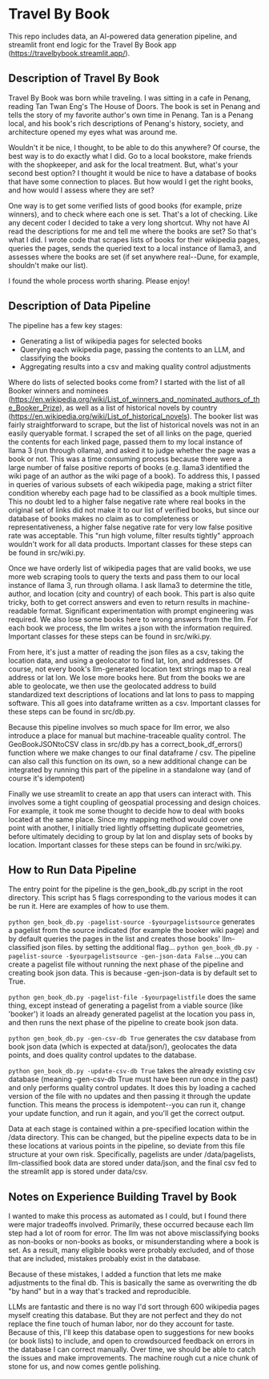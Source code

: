 # Travel By Book

This repo includes data, an AI-powered data generation pipeline, and streamlit front end logic for the Travel By Book app (https://travelbybook.streamlit.app/). 

## Description of Travel By Book

Travel By Book was born while traveling. I was sitting in a cafe in Penang, reading Tan Twan Eng's The House of Doors. The book is set in Penang and tells the story of my favorite author's own time in Penang. Tan is a Penang local, and his book's rich descriptions of Penang's history, society, and architecture opened my eyes what was around me.

Wouldn't it be nice, I thought, to be able to do this anywhere? Of course, the best way is to do exactly what I did. Go to a local bookstore, make friends with the shopkeeper, and ask for the local treatment. But, what's your second best option? I thought it would be nice to have a database of books that have some connection to places. But how would I get the right books, and how would I assess where they are set?

One way is to get some verified lists of good books (for example, prize winners), and to check where each one is set. That's a lot of checking. Like any decent coder I decided to take a very long shortcut. Why not have AI read the descriptions for me and tell me where the books are set? So that's what I did. I wrote code that scrapes lists of books for their wikipedia pages, queries the pages, sends the queried text to a local instance of llama3, and assesses where the books are set (if set anywhere real--Dune, for example, shouldn't make our list). 

I found the whole process worth sharing. Please enjoy!

## Description of Data Pipeline

The pipeline has a few key stages:

* Generating a list of wikipedia pages for selected books
* Querying each wikipedia page, passing the contents to an LLM, and classifying the books
* Aggregating results into a csv and making quality control adjustments

Where do lists of selected books come from? I started with the list of all Booker winners and nominees (https://en.wikipedia.org/wiki/List_of_winners_and_nominated_authors_of_the_Booker_Prize), as well as a list of historical novels by country (https://en.wikipedia.org/wiki/List_of_historical_novels). The booker list was fairly straightforward to scrape, but the list of historical novels was not in an easily queryable format. I scraped the set of all links on the page, queried the contents for each linked page, passed them to my local instance of llama 3 (run through ollama), and asked it to judge whether the page was a book or not. This was a time consuming process because there were a large number of false positive reports of books (e.g. llama3 identified the wiki page of an author as the wiki page of a book). To address this, I passed in queries of various subsets of each wikipedia page, making a strict filter condition whereby each page had to be classified as a book multiple times. This no doubt led to a higher false negative rate where real books in the original set of links did not make it to our list of verified books, but since our database of books makes no claim as to completeness or representativeness, a higher false negative rate for very low false positive rate was acceptable. This "run high volume, filter results tightly" approach wouldn't work for all data products. Important classes for these steps can be found in src/wiki.py. 

Once we have orderly list of wikipedia pages that are valid books, we use more web scraping tools to query the texts and pass them to our local instance of llama 3, run through ollama. I ask llama3 to determine the title, author, and location (city and country) of each book. This part is also quite tricky, both to get correct answers and even to return results in machine-readable format. Significant experimentation with prompt engineering was required. We also lose some books here to wrong answers from the llm. For each book we process, the llm writes a json with the information required. Important classes for these steps can be found in src/wiki.py.

From here, it's just a matter of reading the json files as a csv, taking the location data, and using a geolocator to find lat, lon, and addresses. Of course, not every book's llm-generated location text strings map to a real address or lat lon. We lose more books here. But from the books we are able to geolocate, we then use the geolocated address to build standardized text descriptions of locations and lat lons to pass to mapping software. This all goes into dataframe written as a csv. Important classes for these steps can be found in src/db.py.

Because this pipeline involves so much space for llm error, we also introduce a place for manual but machine-traceable quality control. The GeoBookJSONtoCSV class in src/db.py has a correct_book_df_errors() function where we make changes to our final dataframe / csv. The pipeline can also call this function on its own, so a new additional change can be integrated by running this part of the pipeline in a standalone way (and of course it's idempotent)

Finally we use streamlit to create an app that users can interact with. This involves some a tight coupling of geospatial processing and design choices. For example, it took me some thought to decide how to deal with books located at the same place. Since my mapping method would cover one point with another, I initially tried lightly offsetting duplicate geometries, before ultimately deciding to group by lat lon and display sets of books by location. Important classes for these steps can be found in src/wiki.py. 


## How to Run Data Pipeline

The entry point for the pipeline is the gen_book_db.py script in the root directory. This script has 5 flags corresponding to the various modes it can be run it. Here are examples of how to use them.

`python gen_book_db.py -pagelist-source -$yourpagelistsource`
generates a pagelist from the source indicated (for example the booker wiki page) and by default queries the pages in the list and creates those books' llm-classified json files. by setting the additional flag... 
`python gen_book_db.py -pagelist-source -$yourpagelistsource -gen-json-data False`
...you can create a pagelist file without running the next phase of the pipeline and creating book json data. This is because -gen-json-data is by default set to True.

`python gen_book_db.py -pagelist-file -$yourpagelistfile`
does the same thing, except instead of generating a pagelist from a viable source (like 'booker') it loads an already generated pagelist at the location you pass in, and then runs the next phase of the pipeline to create book json data. 

`python gen_book_db.py -gen-csv-db True`
generates the csv database from book json data (which is expected at data/json/), geolocates the data points, and does quality control updates to the database. 

`python gen_book_db.py -update-csv-db True`
takes the already existing csv database (meaning -gen-csv-db True must have been run once in the past) and only performs quality control updates. It does this by loading a cached version of the file with no updates and then passing it through the update function. This means the process is idempotent--you can run it, change your update function, and run it again, and you'll get the correct output. 


Data at each stage is contained within a pre-specified location within the /data directory. This can be changed, but the pipeline expects data to be in these locations at various points in the pipeline, so deviate from this file structure at your own risk. Specifically, pagelists are under /data/pagelists, llm-classified book data are stored under data/json, and the final csv fed to the streamlit app is stored under data/csv.


## Notes on Experience Building Travel by Book

I wanted to make this process as automated as I could, but I found there were major tradeoffs involved. Primarily, these occurred because each llm step had a lot of room for error. The llm was not above misclassifying books as non-books or non-books as books, or misunderstanding where a book is set. As a result, many eligible books were probably excluded, and of those that are included, mistakes probably exist in the database.

Because of these mistakes, I added a function that lets me make adjustments to the final db. This is basically the same as overwriting the db "by hand" but in a way that's tracked and reproducible. 

LLMs are fantastic and there is no way I'd sort through 600 wikipedia pages myself creating this database. But they are not perfect and they do not replace the fine touch of human labor, nor do they account for taste. Because of this, I'll keep this database open to suggestions for new books (or book lists) to include, and open to crowdsourced feedback on errors in the database I can correct manually. Over time, we should be able to catch the issues and make improvements. The machine rough cut a nice chunk of stone for us, and now comes gentle polishing. 